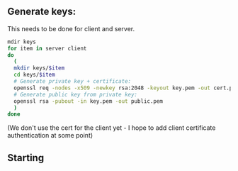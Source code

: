 ## Generate keys:

This needs to be done for client and server.

```bash
mdir keys
for item in server client
do
  (
  mkdir keys/$item
  cd keys/$item
  # Generate private key + certificate:
  openssl req -nodes -x509 -newkey rsa:2048 -keyout key.pem -out cert.pem
  # Generate public key from private key:
  openssl rsa -pubout -in key.pem -out public.pem
  )
done
```

(We don't use the cert for the client yet - I hope to add client certificate authentication at some point)

## Starting

